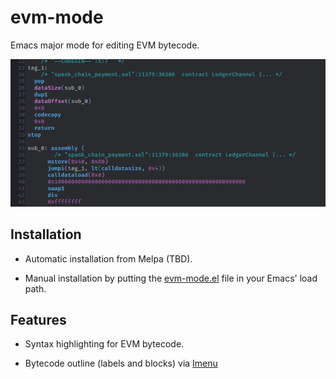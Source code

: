 # evm-mode

Emacs major mode for editing EVM bytecode.

![Screenshot](./assets/evm-mode.png "Screenshot")

## Installation

- Automatic installation from Melpa (TBD).

- Manual installation by putting the [evm-mode.el](evm-mode.el) file in your Emacs' load
  path.

## Features

- Syntax highlighting for EVM bytecode.

- Bytecode outline (labels and blocks) via [Imenu](https://www.gnu.org/software/emacs/manual/html_node/emacs/Imenu.html)
